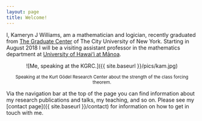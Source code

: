 ```yaml
---
layout: page
title: Welcome!
---
```


I, Kameryn J Williams, am a mathematician and logician, recently graduated from [The Graduate Center](https://www.gc.cuny.edu/Page-Elements/Academics-Research-Centers-Initiatives/Doctoral-Programs/Mathematics) of The City University of New York. Starting in August 2018 I will be a visiting assistant professor in the mathematics department at [University of Hawai‘i at Mānoa](https://math.hawaii.edu/). 

<center>
![Me, speaking at the KGRC.]({{ site.baseurl }}/pics/kam.jpg)

<small>Speaking at the Kurt Gödel Research Center about the strength of the class forcing theorem.</small>
</center>

Via the navigation bar at the top of the page you can find information about my research publications and talks, my teaching, and so on. Please see my [contact page]({{ site.baseurl }}/contact) for information on how to get in touch with me.
